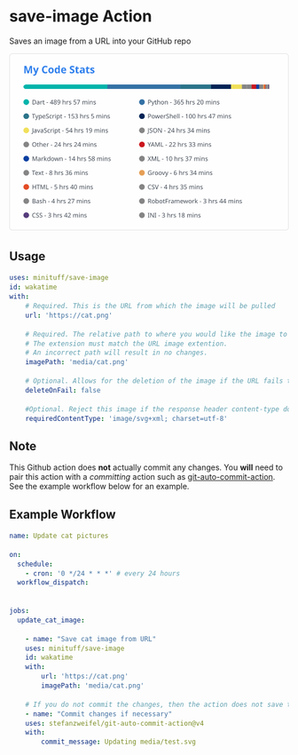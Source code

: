 # save-image Action

Saves an image from a URL into your GitHub repo

![Test](./media/test.svg)

## Usage

```yml
uses: minituff/save-image
id: wakatime
with:
    # Required. This is the URL from which the image will be pulled
    url: 'https://cat.png'
    
    # Required. The relative path to where you would like the image to be stored. 
    # The extension must match the URL image extention.
    # An incorrect path will result in no changes.
    imagePath: 'media/cat.png'
    
    # Optional. Allows for the deletion of the image if the URL fails to load
    deleteOnFail: false

    #Optional. Reject this image if the response header content-type does not match this exactly.
    requiredContentType: 'image/svg+xml; charset=utf-8'
```

## Note

This Github action does **not** actually commit any changes. You **will** need to pair this action with a *committing* action such as [git-auto-commit-action](https://github.com/marketplace/actions/git-auto-commit).
See the example workflow below for an example.

## Example Workflow

```yml
name: Update cat pictures

on:
  schedule:
    - cron: '0 */24 * * *' # every 24 hours
  workflow_dispatch:


jobs:
  update_cat_image:
  
    - name: "Save cat image from URL" 
    uses: minituff/save-image
    id: wakatime
    with:
        url: 'https://cat.png'
        imagePath: 'media/cat.png'

    # If you do not commit the changes, then the action does not save to your repo
    - name: "Commit changes if necessary"
    uses: stefanzweifel/git-auto-commit-action@v4
    with:
        commit_message: Updating media/test.svg
```
